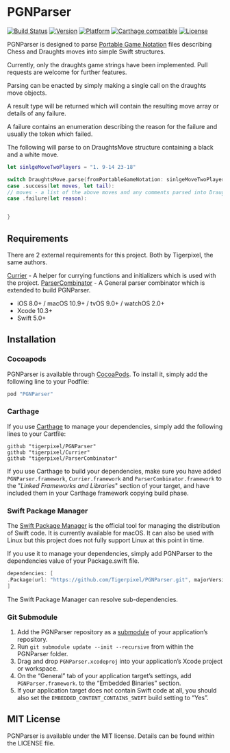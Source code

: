 # PGNParser

[![Build Status](https://travis-ci.org/tigerpixel/PGNParser.svg?branch=master)](https://travis-ci.org/tigerpixel/PGNParser)
[![Version](https://img.shields.io/cocoapods/v/PGNParser.svg?style=flat)](http://cocoapods.org/pods/PGNParser)
[![Platform](https://img.shields.io/cocoapods/p/PGNParser.svg?style=flat)](http://cocoapods.org/pods/PGNParser)
[![Carthage compatible](https://img.shields.io/badge/Carthage-compatible-4BC51D.svg?style=flat)](https://github.com/Carthage/Carthage)
[![License](https://img.shields.io/cocoapods/l/PGNParser.svg?style=flat)](http://cocoapods.org/pods/PGNParser)

PGNParser is designed to parse [Portable Game Notation](https://en.wikipedia.org/wiki/Portable_Game_Notation) files describing Chess and Draughts moves into simple Swift structures.

Currently, only the draughts game strings have been implemented. Pull requests are welcome for further features.

Parsing can be enacted by simply making a single call on the draughts move objects.

A result type will be returned which will contain the resulting move array or details of any failure.

A failure contains an enumeration describing the reason for the failure and usually the token which failed.

The following will parse to on DraughtsMove structure containing a black and a white move.

```swift
let sinlgeMoveTwoPlayers = "1. 9-14 23-18"

switch DraughtsMove.parse(fromPortableGameNotation: sinlgeMoveTwoPlayers) {
case .success(let moves, let tail):
// moves - a list of the above moves and any comments parsed into DraughtsMove structs.
case .failure(let reason):


}
```

## Requirements

There are 2 external requirements for this project. Both by Tigerpixel, the same authors.

[Currier](https://github.com/tigerpixel/Currier.git) - A helper for currying functions and initializers which is used with the project.
[ParserCombinator](https://github.com/tigerpixel/ParserCombinator.git) - A General parser combinator which is extended to build PGNParser.

- iOS 8.0+ / macOS 10.9+ / tvOS 9.0+ / watchOS 2.0+
- Xcode 10.3+
- Swift 5.0+

## Installation

### Cocoapods

PGNParser is available through [CocoaPods](http://cocoapods.org). To install it, simply add the following line to your Podfile:

```ruby
pod "PGNParser"
```

### Carthage

If you use [Carthage](https://github.com/Carthage/Carthage) to manage your dependencies, simply add the following lines to your Cartfile:

```ogdl
github "tigerpixel/PGNParser"
github "tigerpixel/Currier"
github "tigerpixel/ParserCombinator"
```

If you use Carthage to build your dependencies, make sure you have added `PGNParser.framework`, `Currier.framework` and `ParserCombinator.framework`  to the "_Linked Frameworks and Libraries_" section of your target, and have included them in your Carthage framework copying build phase.

### Swift Package Manager

The [Swift Package Manager](https://swift.org/package-manager) is the official tool for managing the distribution of Swift code. It is currently available for macOS. It can also be used with Linux but this project does not fully support Linux at this point in time.

If you use it to manage your dependencies, simply add PGNParser to the dependencies value of your Package.swift file.

```swift
dependencies: [
.Package(url: "https://github.com/Tigerpixel/PGNParser.git", majorVersion: 0)
]
```

The Swift Package Manager can resolve sub-dependencies.

### Git Submodule

1. Add the PGNParser repository as a [submodule](https://git-scm.com/book/en/v2/Git-Tools-Submodules) of your application’s repository.
1. Run `git submodule update --init --recursive` from within the PGNParser folder.
1. Drag and drop `PGNParser.xcodeproj` into your application’s Xcode project or workspace.
1. On the “General” tab of your application target’s settings, add `PGNParser.framework`. to the “Embedded Binaries” section.
1. If your application target does not contain Swift code at all, you should also set the `EMBEDDED_CONTENT_CONTAINS_SWIFT` build setting to “Yes”.

## MIT License

PGNParser is available under the MIT license. Details can be found within the LICENSE file.
